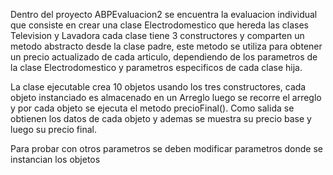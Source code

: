 Dentro del proyecto ABPEvaluacion2
se encuentra la evaluacion individual que consiste en crear una clase Electrodomestico que hereda las clases Television y Lavadora
cada clase tiene 3 constructores y comparten un metodo abstracto desde la clase padre, este metodo se utiliza para obtener un precio
actualizado de cada articulo, dependiendo de los parametros de la clase Electrodomestico y parametros especificos de cada clase hija.

La clase ejecutable crea 10 objetos usando los tres constructores, cada objeto instanciado es almacenado en un Arreglo
luego se recorre el arreglo y por cada objeto se ejecuta el metodo precioFinal().
Como salida se obtienen los datos de cada objeto y ademas se muestra su precio base y luego su precio final.

Para probar con otros parametros se deben modificar parametros donde se instancian los objetos
